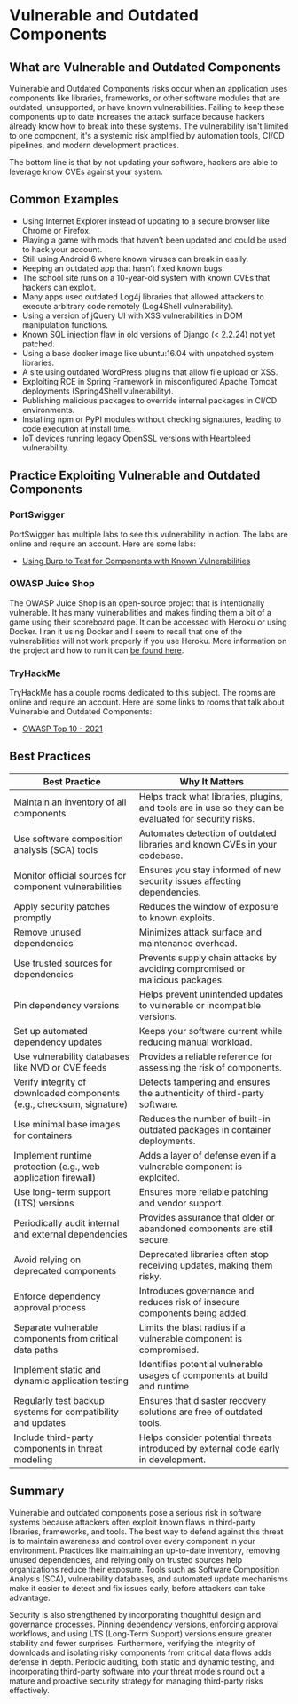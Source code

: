 # Vulnerable and Outdated Components

## What are Vulnerable and Outdated Components

Vulnerable and Outdated Components risks occur when an application uses components like libraries, frameworks, or other software modules that are outdated, unsupported, or have known vulnerabilities. Failing to keep these components up to date increases the attack surface because hackers already know how to break into these systems. The vulnerability isn't limited to one component, it's a systemic risk amplified by automation tools, CI/CD pipelines, and modern development practices.

The bottom line is that by not updating your software, hackers are able to leverage know CVEs against your system.

## Common Examples

- Using Internet Explorer instead of updating to a secure browser like Chrome or Firefox.
- Playing a game with mods that haven’t been updated and could be used to hack your account.
- Still using Android 6 where known viruses can break in easily.
- Keeping an outdated app that hasn’t fixed known bugs.
- The school site runs on a 10-year-old system with known CVEs that hackers can exploit.
- Many apps used outdated Log4j libraries that allowed attackers to execute arbitrary code remotely (Log4Shell vulnerability).
- Using a version of jQuery UI with XSS vulnerabilities in DOM manipulation functions.
- Known SQL injection flaw in old versions of Django (< 2.2.24) not yet patched.
- Using a base docker image like ubuntu:16.04 with unpatched system libraries.
- A site using outdated WordPress plugins that allow file upload or XSS.
- Exploiting RCE in Spring Framework in misconfigured Apache Tomcat deployments (Spring4Shell vulnerability).
- Publishing malicious packages to override internal packages in CI/CD environments.
- Installing npm or PyPI modules without checking signatures, leading to code execution at install time.
- IoT devices running legacy OpenSSL versions with Heartbleed vulnerability.

## Practice Exploiting Vulnerable and Outdated Components

### PortSwigger

PortSwigger has multiple labs to see this vulnerability in action. The labs are online and require an account. Here are some labs:

- [Using Burp to Test for Components with Known Vulnerabilities](https://portswigger.net/support/using-burp-to-test-for-components-with-known-vulnerabilities)

### OWASP Juice Shop

The OWASP Juice Shop is an open-source project that is intentionally vulnerable. It has many vulnerabilities and makes finding them a bit of a game using their scoreboard page. It can be accessed with Heroku or using Docker. I ran it using Docker and I seem to recall that one of the vulnerabilities will not work properly if you use Heroku. More information on the project and how to run it can [be found here](https://owasp.org/www-project-juice-shop/).

### TryHackMe

TryHackMe has a couple rooms dedicated to this subject. The rooms are online and require an account. Here are some links to rooms that talk about Vulnerable and Outdated Components:

- [OWASP Top 10 - 2021](https://tryhackme.com/room/owasptop102021)

## Best Practices

| Best Practice | Why It Matters |
| ------------- | -------------- |
| Maintain an inventory of all components | Helps track what libraries, plugins, and tools are in use so they can be evaluated for security risks. |
| Use software composition analysis (SCA) tools | Automates detection of outdated libraries and known CVEs in your codebase. |
| Monitor official sources for component vulnerabilities | Ensures you stay informed of new security issues affecting dependencies.|
| Apply security patches promptly | Reduces the window of exposure to known exploits. |
| Remove unused dependencies | Minimizes attack surface and maintenance overhead. |
| Use trusted sources for dependencies | Prevents supply chain attacks by avoiding compromised or malicious packages. |
| Pin dependency versions | Helps prevent unintended updates to vulnerable or incompatible versions. |
| Set up automated dependency updates | Keeps your software current while reducing manual workload. |
| Use vulnerability databases like NVD or CVE feeds | Provides a reliable reference for assessing the risk of components. |
| Verify integrity of downloaded components (e.g., checksum, signature) | Detects tampering and ensures the authenticity of third-party software. |
| Use minimal base images for containers | Reduces the number of built-in outdated packages in container deployments. |
| Implement runtime protection (e.g., web application firewall) | Adds a layer of defense even if a vulnerable component is exploited. |
| Use long-term support (LTS) versions | Ensures more reliable patching and vendor support. |
| Periodically audit internal and external dependencies | Provides assurance that older or abandoned components are still secure. |
| Avoid relying on deprecated components | Deprecated libraries often stop receiving updates, making them risky. |
| Enforce dependency approval process | Introduces governance and reduces risk of insecure components being added. |
| Separate vulnerable components from critical data paths | Limits the blast radius if a vulnerable component is compromised. |
| Implement static and dynamic application testing | Identifies potential vulnerable usages of components at build and runtime. |
| Regularly test backup systems for compatibility and updates | Ensures that disaster recovery solutions are free of outdated tools. |
| Include third-party components in threat modeling | Helps consider potential threats introduced by external code early in development. |


## Summary

Vulnerable and outdated components pose a serious risk in software systems because attackers often exploit known flaws in third-party libraries, frameworks, and tools. The best way to defend against this threat is to maintain awareness and control over every component in your environment. Practices like maintaining an up-to-date inventory, removing unused dependencies, and relying only on trusted sources help organizations reduce their exposure. Tools such as Software Composition Analysis (SCA), vulnerability databases, and automated update mechanisms make it easier to detect and fix issues early, before attackers can take advantage.

Security is also strengthened by incorporating thoughtful design and governance processes. Pinning dependency versions, enforcing approval workflows, and using LTS (Long-Term Support) versions ensure greater stability and fewer surprises. Furthermore, verifying the integrity of downloads and isolating risky components from critical data flows adds defense in depth. Periodic auditing, both static and dynamic testing, and incorporating third-party software into your threat models round out a mature and proactive security strategy for managing third-party risks effectively.
